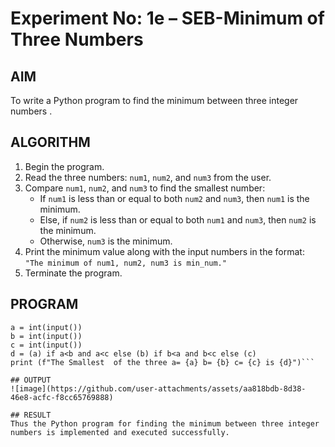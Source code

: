 # Experiment No: 1e – SEB-Minimum of Three Numbers

## AIM  
To write a Python program to find the minimum between three integer numbers .

## ALGORITHM  
1. Begin the program.  
2. Read the three numbers: `num1`, `num2`, and `num3` from the user.  
3. Compare `num1`, `num2`, and `num3` to find the smallest number:  
   - If `num1` is less than or equal to both `num2` and `num3`, then `num1` is the minimum.  
   - Else, if `num2` is less than or equal to both `num1` and `num3`, then `num2` is the minimum.  
   - Otherwise, `num3` is the minimum.  
4. Print the minimum value along with the input numbers in the format:  
   `"The minimum of num1, num2, num3 is min_num."`  
5. Terminate the program.

## PROGRAM
```
a = int(input())
b = int(input())
c = int(input())
d = (a) if a<b and a<c else (b) if b<a and b<c else (c)
print (f"The Smallest  of the three a= {a} b= {b} c= {c} is {d}")```

## OUTPUT
![image](https://github.com/user-attachments/assets/aa818bdb-8d38-46e8-acfc-f8cc65769888)

## RESULT
Thus the Python program for finding the minimum between three integer  numbers is implemented and executed successfully.
